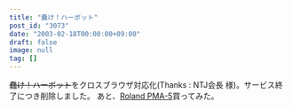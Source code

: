 ```yaml
---
title: "蠢け！ハーボット"
post_id: "3073"
date: "2003-02-18T00:00:00+09:00"
draft: false
image: null
tag: []
---
```



<del>蠢け！ハーボット</del>をクロスブラウザ対応化(Thanks : NTJ会長 様)。サービス終了につき削除しました。 あと、[Roland PMA-5](/pma-5)買ってみた。
